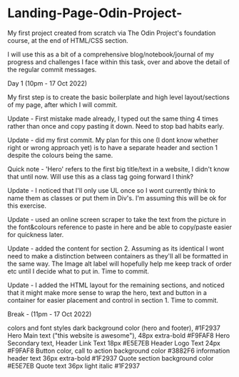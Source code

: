 # Landing-Page-Odin-Project-
My first project created from scratch via The Odin Project's foundation course, at the end of HTML/CSS section. 

I will use this as a bit of a comprehensive blog/notebook/journal of my progress and challenges I face within this task, over and above the detail of the regular commit messages. 

Day 1 (10pm - 17 Oct 2022)

My first step is to create the basic boilerplate and high level layout/sections of my page, after which I will commit. 

Update - First mistake made already, I typed out the same thing 4 times rather than once and copy pasting it down.  Need to stop bad habits early.  

Update - did my first commit. My plan for this one (I dont know whether right or wrong approach yet) is to have a separate header and section 1 despite the colours being the same.  

Quick note - 'Hero' refers to the first big title/text in a website, I didn't know that until now. Will use this as a class tag going forward I think?

Update - I noticed that I'll only use UL once so I wont currently think to name them as classes or put them in Div's. I'm assuming this will be ok for this exercise. 

Update - used an online screen scraper to take the text from the picture in the font&colours reference to paste in here and be able to copy/paste easier for quickness later.

Update - added the content for section 2.  Assuming as its identical I wont need to make a distinction between containers as they'll all be formatted in the same way.  The Image alt label will hopefully help me keep track of order etc until I decide what to put in. Time to commit. 

Update - I added the HTML layout for the remaining sections, and noticed that it might make more sense to wrap the hero, text and button in a container for easier placement and control in section 1. Time to commit. 

Break - (11pm - 17 Oct 2022)











colors and font styles
dark background color (hero and footer), #1F2937
Hero Main text ("this website is awesome"),
48px extra-bold #F9FAF8
Hero Secondary text, Header Link Text 18px #E5E7EB
Header Logo Text 24px #F9FAF8
Button color, call to action background color #3882F6
information header text
36px extra-bold #1F2937
Quote section background color #E5E7EB
Quote text
36px light italic #1F2937

















